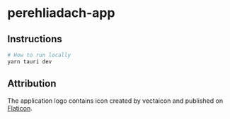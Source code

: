 # perehliadach-app

## Instructions 

```bash
# How to run locally
yarn tauri dev
```

## Attribution

The application logo contains icon created by vectaicon and published on [Flaticon](https://www.flaticon.com/free-icon/shaper_10515878?term=framer&related_id=10515878).
